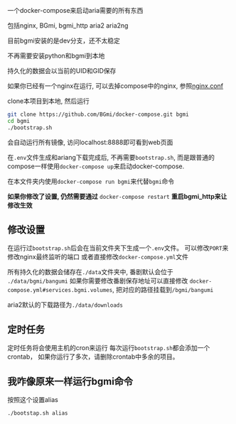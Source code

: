 一个docker-compose来启动aria需要的所有东西

包括nginx, BGmi, bgmi_http aria2 aria2ng

目前bgmi安装的是dev分支，还不太稳定

不再需要安装python和bgmi到本地

持久化的数据会以当前的UID和GID保存

如果你已经有一个nginx在运行, 可以去掉compose中的nginx,
参照[nginx.conf](nginx/conf.d/nginx.conf)

clone本项目到本地, 然后运行

```bash
git clone https://github.com/BGmi/docker-compose.git bgmi
cd bgmi
./bootstrap.sh
```

会自动运行所有镜像, 访问localhost:8888即可看到web页面

在`.env`文件生成和ariang下载完成后, 不再需要`bootstrap.sh`,
而是跟普通的compose一样使用`docker-compose up`来启动docker-compose.

在本文件夹内使用`docker-compose run bgmi`来代替`bgmi`命令

**如果你修改了设置, 仍然需要通过** `docker-compose restart` **重启bgmi_http来让修改生效**

## 修改设置

在运行过`bootstrap.sh`后会在当前文件夹下生成一个`.env`文件。
可以修改`PORT`来修改nginx最终监听的端口
或者直接修改`docker-compose.yml`文件

所有持久化的数据会储存在`./data`文件夹中, 番剧默认会位于
`./data/bgmi/bangumi` 如果你需要修改番剧保存地址可以直接修改
`docker-compose.yml#services.bgmi.volumes`, 把对应的路径挂载到`/bgmi/bangumi`

aria2默认的下载路径为`./data/downloads`

## 定时任务

定时任务将会使用主机的cron来运行
每次运行`bootstrap.sh`都会添加一个crontab，
如果你运行了多次，请删除crontab中多余的项目。

## 我咋像原来一样运行bgmi命令

按照这个设置alias
```bash
./bootstap.sh alias
```
